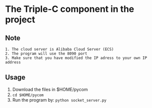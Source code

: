 # The Triple-C component in the project
## Note
    1. The cloud server is Alibaba Cloud Server (ECS)
    2. The program will use the 8090 port
    3. Make sure that you have modified the IP adress to your own IP address

## Usage
 1. Download the files in $HOME/pycom
 2. `cd $HOME/pycom`
 3. Run the program by: `python socket_server.py`
